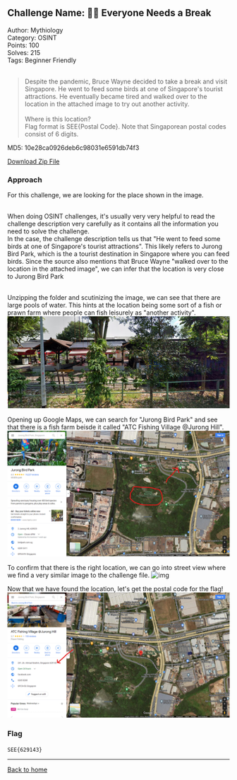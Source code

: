## Challenge Name: 🧑‍🎓 Everyone Needs a Break
Author: Mythiology  
Category: OSINT  
Points: 100  
Solves: 215  
Tags: Beginner Friendly  
<br>
>Despite the pandemic, Bruce Wayne decided to take a break and visit Singapore. He went to feed some birds at one of Singapore's tourist attractions. He eventually became tired and walked over to the location in the attached image to try out another activity.<br><br>
Where is this location?  
Flag format is SEE{Postal Code}. Note that Singaporean postal codes consist of 6 digits.

MD5: 10e28ca0926deb6c98031e6591db74f3

[Download Zip File](https://github.com/Team-Rainbow-Hash/seetf-2022-writeups/blob/main/osint/%F0%9F%A7%91%E2%80%8D%F0%9F%8E%93%20Everyone%20Needs%20a%20Break/files/osint_everyone_needs_a_break.zip "Zip File")

### Approach
For this challenge, we are looking for the place shown in the image.<br><br>

When doing OSINT challenges, it's usually very very helpful to read the challenge description very carefully as it contains all the information you need to solve the challenge.  
In the case, the challenge description tells us that "He went to feed some birds at one of Singapore's tourist attractions". This likely refers to Jurong Bird Park, which is the a tourist destination in Singapore where you can feed birds. Since the source also mentions that Bruce Wayne "walked over to the location in the attached image", we can infer that the location is very close to Jurong Bird Park<br><br>

Unzipping the folder and scutinizing the image, we can see that there are large pools of water. This hints at the location being some sort of a fish or prawn farm where people can fish leisurely as "another activity". 
![img](https://github.com/Team-Rainbow-Hash/seetf-2022-writeups/blob/main/osint/%F0%9F%A7%91%E2%80%8D%F0%9F%8E%93%20Everyone%20Needs%20a%20Break/files/challenge.png "Image")  

Opening up Google Maps, we can search for "Jurong Bird Park" and see that there is a fish farm beisde it called "ATC Fishing Village @Jurong Hill". 
![img](https://github.com/Team-Rainbow-Hash/seetf-2022-writeups/blob/main/osint/%F0%9F%A7%91%E2%80%8D%F0%9F%8E%93%20Everyone%20Needs%20a%20Break/files/Google%20Maps.png "Image")  

To confirm that there is the right location, we can go into street view where we find a very similar image to the challenge file.
![img](https://github.com/Team-Rainbow-Hash/seetf-2022-writeups/blob/main/osint/%F0%9F%A7%91%E2%80%8D%F0%9F%8E%93%20Everyone%20Needs%20a%20Break/files/Street%20View.png "Image")  

Now that we have found the location, let's get the postal code for the flag!
![img](https://github.com/Team-Rainbow-Hash/seetf-2022-writeups/blob/main/osint/%F0%9F%A7%91%E2%80%8D%F0%9F%8E%93%20Everyone%20Needs%20a%20Break/files/Postal%20Code.png "Image")

### Flag
`SEE{629143}`

---
[Back to home](https://github.com/Team-Rainbow-Hash/seetf-2022-writeups)